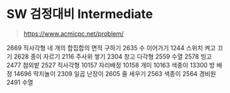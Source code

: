 # SW 검정대비 Intermediate

>  https://www.acmicpc.net/problem/ 

2669 직사각형 네 개의 합집합의 면적 구하기 2635 수 이어가기 1244 스위치 켜고 끄기 2628 종이 자르기 2116 주사위 쌓기 2304 창고 다각형 2559 수열 2578 빙고 2477 참외밭 2527 직사각형 10157 자리배정 10158 개미 10163 색종이 13300 방 배정 14696 딱지놀이 2309 일곱 난장이 2605 줄 세우기 2563 색종이 2564 경비원 2491 수열